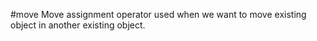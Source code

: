 #move 
Move assignment operator used when we want to move existing object in another existing object. 
